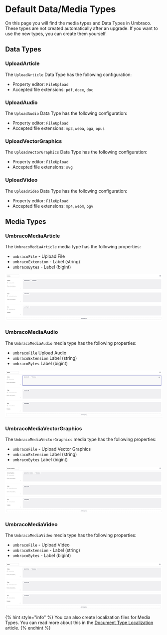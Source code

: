 # Default Data/Media Types

On this page you will find the media types and Data Types in Umbraco. These types are not created automatically after an upgrade. If you want to use the new types, you can create them yourself.

## Data Types

### UploadArticle

The `UploadArticle` Data Type has the following configuration:

* Property editor: `FileUpload`
* Accepted file extensions: `pdf`, `docx`, `doc`

### UploadAudio

The `UploadAudio` Data Type has the following configuration:

* Property editor: `FileUpload`
* Accepted file extensions: `mp3`, `weba`, `oga`, `opus`

### UploadVectorGraphics

The `UploadVectorGraphics` Data Type has the following configuration:

* Property editor: `FileUpload`
* Accepted file extensions: `svg`

### UploadVideo

The `UploadVideo` Data Type has the following configuration:

* Property editor: `FileUpload`
* Accepted file extensions: `mp4`, `webm`, `ogv`

## Media Types

### UmbracoMediaArticle

The `UmbracoMediaArticle` media type has the following properties:

* `umbracoFile` - Upload File
* `umbracoExtension` - Label (string)
* `umbracoBytes` - Label (bigint)

![MediaArticle](/14/umbraco-cms/fundamentals/data/creating-media/images/umbraco-media-article-media-type.png)

### UmbracoMediaAudio

The `UmbracoMediaAudio` media type has the following properties:

* `umbracoFile` Upload Audio
* `umbracoExtension` Label (string)
* `umbracoBytes` Label (bigint)

![MediaAudio](/14/umbraco-cms/fundamentals/data/creating-media/images/umbraco-media-audio-media-type.png)

### UmbracoMediaVectorGraphics

The `UmbracoMediaVectorGraphics` media type has the following properties:

* `umbracoFile` - Upload Vector Graphics
* `umbracoExtension` Label (string)
* `umbracoBytes` Label (bigint)

![MediaVectorGraphics](/14/umbraco-cms/fundamentals/data/creating-media/images/umbraco-media-vector-graphicsmedia-type.png)

### UmbracoMediaVideo

The `UmbracoMediaVideo` media type has the following properties:

* `umbracoFile` - Upload Video
* `umbracoExtension` - Label (string)
* `umbracoBytes` - Label (bigint)

![MediaVideo](/14/umbraco-cms/fundamentals/data/creating-media/images/umbraco-media-video-media-type.png)

{% hint style="info" %}
You can also create localization files for Media Types. You can read more about this in the [Document Type Localization](../defining-content/document-type-localization.md) article.
{% endhint %}
